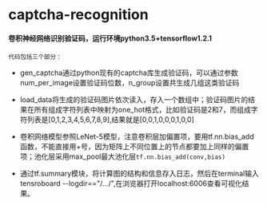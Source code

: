 # captcha-recognition

#### 卷积神经网络识别验证码，运行环境python3.5+tensorflow1.2.1

`代码包括三个部分：`
 * gen_captcha通过python现有的captcha库生成验证码，可以通过参数num_per_image设置验证码位数，n_group设置共生成几组这类验证码

 * load_data将生成的验证码图片依次读入，存入一个数组中；验证码图片的结果在所有组成字符列表中映射为one_hot格式，比如验证码是2和7，而组成字符列表是[0,1,2,3,4,5,6,7,8,9],结果就是[0,0,1,0,0,0,1,0,0]

 * 卷积网络模型参照LeNet-5模型，注意卷积层加偏置项，要用tf.nn.bias_add函数，不能直接用+号，因为矩阵上不同位置上的节点都要加上同样的偏置项；池化层采用max_pool最大池化层```tf.nn.bias_add(conv,bias)```

 * 通过tf.summary模块，将计算图的结构和信息存入日志，然后在terminal输入tensroboard --logdir=="/.../",在浏览器打开localhost:6006查看可视化结果。
